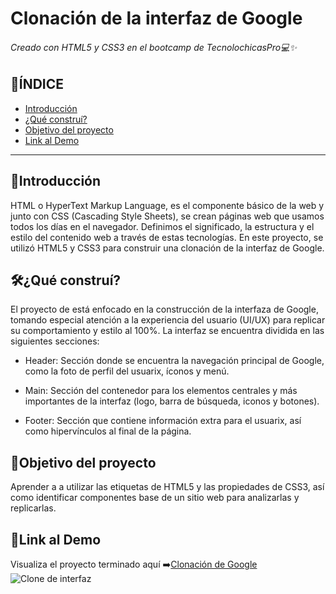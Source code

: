 # Clonación de la interfaz de Google
###### Creado con HTML5 y CSS3 en el bootcamp de TecnolochicasPro💻✨

## 📖ÍNDICE
* [Introducción](https://github.com/Clar51/Google-Clone/edit/main/README.md#introducci%C3%B3n)
* [¿Qué construí?](https://github.com/Clar51/Google-Clone/edit/main/README.md#%EF%B8%8Fqu%C3%A9-constru%C3%AD)
* [Objetivo del proyecto](https://github.com/Clar51/Google-Clone/edit/main/README.md#objetivo-del-proyecto)
* [Link al Demo](https://github.com/Clar51/Google-Clone/edit/main/README.md#link-al-demo)

***

## 📜Introducción
HTML o HyperText Markup Language, es el componente básico de la web y junto con CSS (Cascading Style Sheets), se crean páginas web que usamos todos los días en el navegador. Definimos el significado, la estructura y el estilo del contenido web a través de estas tecnologías.
En este proyecto, se utilizó HTML5 y CSS3 para construir una clonación de la interfaz de Google.

## 🛠️¿Qué construí?
El proyecto de está enfocado en la construcción de la interfaza de Google, tomando especial atención a la experiencia del usuario (UI/UX) para replicar su comportamiento y estilo al 100%. La interfaz se encuentra dividida en las siguientes secciones:

* Header: Sección donde se encuentra la navegación principal de Google, como la foto de perfil del usuarix, íconos y menú.

* Main: Sección del contenedor para los elementos centrales y más importantes de la interfaz (logo, barra de búsqueda, iconos y botones).

* Footer: Sección que contiene información extra para el usuarix, así como hipervínculos al final de la página.

## 🔎Objetivo del proyecto
Aprender a a utilizar las etiquetas de HTML5 y las propiedades de CSS3, así como identificar componentes base de un sitio web para analizarlas y replicarlas.

## 🔗Link al Demo
Visualiza el proyecto terminado aquí ➡️[Clonación de Google](https://clar51.github.io/Google-Clone/)
![Clone de interfaz](https://user-images.githubusercontent.com/132116017/235336999-efc708f7-b1eb-41e7-8345-6dc3d8161bf0.png)
